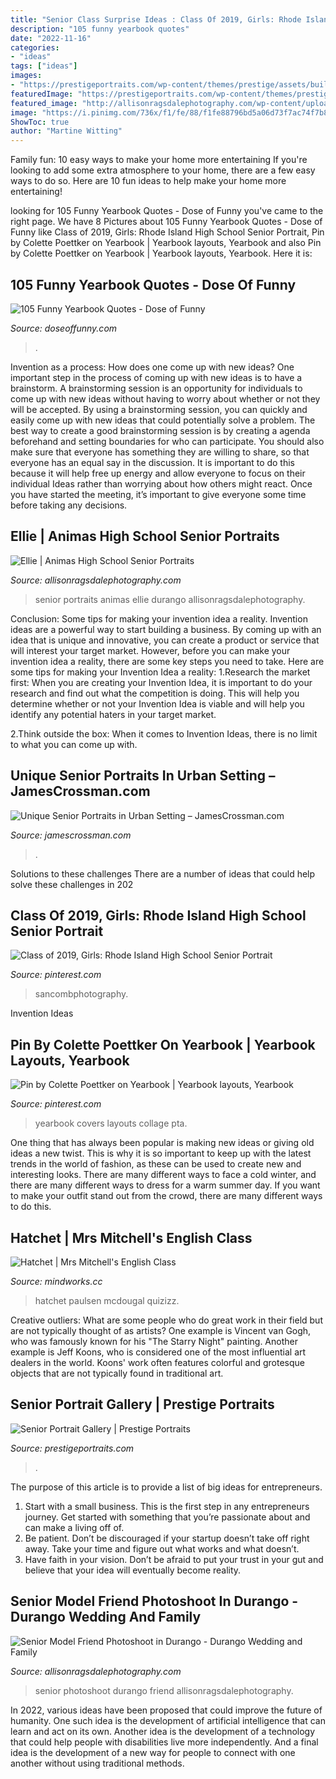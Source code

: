 ```yaml
---
title: "Senior Class Surprise Ideas : Class Of 2019, Girls: Rhode Island High School Senior Portrait"
description: "105 funny yearbook quotes"
date: "2022-11-16"
categories:
- "ideas"
tags: ["ideas"]
images:
- "https://prestigeportraits.com/wp-content/themes/prestige/assets/build/images/galleries/gallery-1/gallery-image-5.jpg"
featuredImage: "https://prestigeportraits.com/wp-content/themes/prestige/assets/build/images/galleries/gallery-1/gallery-image-5.jpg"
featured_image: "http://allisonragsdalephotography.com/wp-content/uploads/2013/07/allisonragsdalephotography-5727.jpg"
image: "https://i.pinimg.com/736x/f1/fe/88/f1fe88796bd5a06d73f7ac74f7b80073--yearbook-layouts-yearbooks.jpg"
ShowToc: true
author: "Martine Witting"
---
```



Family fun: 10 easy ways to make your home more entertaining
If you're looking to add some extra atmosphere to your home, there are a few easy ways to do so. Here are 10 fun ideas to help make your home more entertaining!

	

		
looking for 105 Funny Yearbook Quotes - Dose of Funny you've came to the right page. We have 8 Pictures about 105 Funny Yearbook Quotes - Dose of Funny like Class of 2019, Girls: Rhode Island High School Senior Portrait, Pin by Colette Poettker on Yearbook | Yearbook layouts, Yearbook and also Pin by Colette Poettker on Yearbook | Yearbook layouts, Yearbook. Here it is:
		
    
## 105 Funny Yearbook Quotes - Dose Of Funny

<img loading=lazy src="https://www.doseoffunny.com/wp-content/uploads/2014/06/funny-yearbook-quotes-24.jpg" onerror="this.onerror=null;this.src='https://tse4.mm.bing.net/th?id=OIP.XVfnl7CaAPC_ZPRbpphNVQHaLH&amp;pid=15.1';" alt="105 Funny Yearbook Quotes - Dose of Funny">

_Source: doseoffunny.com_

>. 

	

Invention as a process: How does one come up with new ideas?
One important step in the process of coming up with new ideas is to have a brainstorm. A brainstorming session is an opportunity for individuals to come up with new ideas without having to worry about whether or not they will be accepted. By using a brainstorming session, you can quickly and easily come up with new ideas that could potentially solve a problem. 
The best way to create a good brainstorming session is by creating a agenda beforehand and setting boundaries for who can participate. You should also make sure that everyone has something they are willing to share, so that everyone has an equal say in the discussion. It is important to do this because it will help free up energy and allow everyone to focus on their individual Ideas rather than worrying about how others might react. Once you have started the meeting, it’s important to give everyone some time before taking any decisions.

    
## Ellie | Animas High School Senior Portraits

<img loading=lazy src="http://allisonragsdalephotography.com/wp-content/uploads/2013/07/allisonragsdalephotography-5727.jpg" onerror="this.onerror=null;this.src='https://tse3.mm.bing.net/th?id=OIP.eR9zfPSOytNHbLM_vOiuyQHaLI&amp;pid=15.1';" alt="Ellie | Animas High School Senior Portraits">

_Source: allisonragsdalephotography.com_

>senior portraits animas ellie durango allisonragsdalephotography. 

	

Conclusion: Some tips for making your invention idea a reality.
Invention ideas are a powerful way to start building a business. By coming up with an idea that is unique and innovative, you can create a product or service that will interest your target market. However, before you can make your invention idea a reality, there are some key steps you need to take. Here are some tips for making your Invention Idea a reality:
1.Research the market first: When you are creating your Invention Idea, it is important to do your research and find out what the competition is doing. This will help you determine whether or not your Invention Idea is viable and will help you identify any potential haters in your target market.

2.Think outside the box: When it comes to Invention Ideas, there is no limit to what you can come up with.

    
## Unique Senior Portraits In Urban Setting – JamesCrossman.com

<img loading=lazy src="https://jamescrossman.com/wp-content/uploads/2013/06/JC_Urban-Seniors-1.jpg" onerror="this.onerror=null;this.src='https://tse1.mm.bing.net/th?id=OIP.gvjeQHxHiAQXB2C-kCkqwgHaLH&amp;pid=15.1';" alt="Unique Senior Portraits in Urban Setting – JamesCrossman.com">

_Source: jamescrossman.com_

>. 

	

Solutions to these challenges
There are a number of ideas that could help solve these challenges in 202
    
## Class Of 2019, Girls: Rhode Island High School Senior Portrait

<img loading=lazy src="https://i.pinimg.com/736x/ce/6f/3c/ce6f3c7c0fbdb3f1987c0f7447c75985.jpg" onerror="this.onerror=null;this.src='https://tse3.mm.bing.net/th?id=OIP.NTVgbRJbYgbtyXNkklWDxwHaLF&amp;pid=15.1';" alt="Class of 2019, Girls: Rhode Island High School Senior Portrait">

_Source: pinterest.com_

>sancombphotography. 

	

Invention Ideas

    
## Pin By Colette Poettker On Yearbook | Yearbook Layouts, Yearbook

<img loading=lazy src="https://i.pinimg.com/736x/f1/fe/88/f1fe88796bd5a06d73f7ac74f7b80073--yearbook-layouts-yearbooks.jpg" onerror="this.onerror=null;this.src='https://tse2.mm.bing.net/th?id=OIP.UtLNXLWO5tjFio1agmJ3TQHaJd&amp;pid=15.1';" alt="Pin by Colette Poettker on Yearbook | Yearbook layouts, Yearbook">

_Source: pinterest.com_

>yearbook covers layouts collage pta. 

	

One thing that has always been popular is making new ideas or giving old ideas a new twist. This is why it is so important to keep up with the latest trends in the world of fashion, as these can be used to create new and interesting looks. There are many different ways to face a cold winter, and there are many different ways to dress for a warm summer day. If you want to make your outfit stand out from the crowd, there are many different ways to do this.

    
## Hatchet | Mrs Mitchell&#039;s English Class

<img loading=lazy src="http://www.mindworks.cc/wp/wp-content/uploads/2016/08/2ea8e540fcbda47a6de1ff6f081881b9.jpg" onerror="this.onerror=null;this.src='https://tse2.mm.bing.net/th?id=OIP.V4ry4baV-uHxUwWANcNm8AHaLl&amp;pid=15.1';" alt="Hatchet | Mrs Mitchell&#039;s English Class">

_Source: mindworks.cc_

>hatchet paulsen mcdougal quizizz. 

	

Creative outliers: What are some people who do great work in their field but are not typically thought of as artists?
One example is Vincent van Gogh, who was famously known for his "The Starry Night" painting. Another example is Jeff Koons, who is considered one of the most influential art dealers in the world. Koons' work often features colorful and grotesque objects that are not typically found in traditional art.

    
## Senior Portrait Gallery | Prestige Portraits

<img loading=lazy src="https://prestigeportraits.com/wp-content/themes/prestige/assets/build/images/galleries/gallery-1/gallery-image-5.jpg" onerror="this.onerror=null;this.src='https://tse1.mm.bing.net/th?id=OIP.uShWrWgxzbKi0yBhf4wQKAHaLG&amp;pid=15.1';" alt="Senior Portrait Gallery | Prestige Portraits">

_Source: prestigeportraits.com_

>. 

	

The purpose of this article is to provide a list of big ideas for entrepreneurs.
1. Start with a small business. This is the first step in any entrepreneurs journey. Get started with something that you’re passionate about and can make a living off of.
2. Be patient. Don’t be discouraged if your startup doesn’t take off right away. Take your time and figure out what works and what doesn’t.
3. Have faith in your vision. Don’t be afraid to put your trust in your gut and believe that your idea will eventually become reality.

    
## Senior Model Friend Photoshoot In Durango - Durango Wedding And Family

<img loading=lazy src="https://allisonragsdalephotography.com/wp-content/uploads/2014/08/allisonragsdalephotography-9280.jpg" onerror="this.onerror=null;this.src='https://tse3.mm.bing.net/th?id=OIP.Nhvj-zKtcVJTRj-XXwSroQHaLI&amp;pid=15.1';" alt="Senior Model Friend Photoshoot in Durango - Durango Wedding and Family">

_Source: allisonragsdalephotography.com_

>senior photoshoot durango friend allisonragsdalephotography. 

	

In 2022, various ideas have been proposed that could improve the future of humanity. One such idea is the development of artificial intelligence that can learn and act on its own. Another idea is the development of a technology that could help people with disabilities live more independently. And a final idea is the development of a new way for people to connect with one another without using traditional methods.

